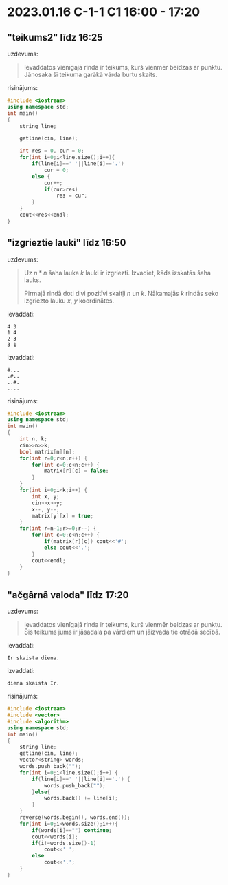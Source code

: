 # 2023.01.16 C-1-1 C1 16:00 - 17:20

## "teikums2" līdz 16:25

uzdevums:

> Ievaddatos vienīgajā rinda ir teikums, kurš vienmēr beidzas ar punktu. Jānosaka šī teikuma garākā vārda burtu skaits.

risinājums:

```cpp
#include <iostream>
using namespace std;
int main()
{
    string line;

    getline(cin, line);

    int res = 0, cur = 0;
    for(int i=0;i<line.size();i++){
        if(line[i]==' '||line[i]=='.')
            cur = 0;
        else {
            cur++;
            if(cur>res)
                res = cur;
        }
    }
    cout<<res<<endl;
}
```

## "izgrieztie lauki" līdz 16:50

uzdevums:

> Uz $n*n$ šaha lauka $k$ lauki ir izgriezti. Izvadiet, kāds izskatās šaha lauks.
> 
> Pirmajā rindā doti divi pozitīvi skaitļi $n$ un $k$. Nākamajās $k$ rindās seko izgriezto lauku $x$, $y$ koordinātes.

ievaddati:

```
4 3
1 4
2 3
3 1
```

izvaddati:

```
#...
.#..
..#.
....
```

risinājums:

```cpp
#include <iostream>
using namespace std;
int main()
{
    int n, k;
    cin>>n>>k;
    bool matrix[n][n];
    for(int r=0;r<n;r++) {
        for(int c=0;c<n;c++) {
            matrix[r][c] = false;
        }
    }
    for(int i=0;i<k;i++) {
        int x, y;
        cin>>x>>y;
        x--, y--;
        matrix[y][x] = true;
    }
    for(int r=n-1;r>=0;r--) {
        for(int c=0;c<n;c++) {
            if(matrix[r][c]) cout<<'#';
            else cout<<'.';
        }
        cout<<endl;
    }
}
```

## "ačgārnā valoda" līdz 17:20

uzdevums:

> Ievaddatos vienīgajā rinda ir teikums, kurš vienmēr beidzas ar punktu. Šis teikums jums ir jāsadala pa vārdiem un jāizvada tie otrādā secībā.

ievaddati:

```
Ir skaista diena.
```

izvaddati:

```
diena skaista Ir.
```

risinājums:

```cpp
#include <iostream>
#include <vector>
#include <algorithm>
using namespace std;
int main()
{
    string line;
    getline(cin, line);
    vector<string> words;
    words.push_back("");
    for(int i=0;i<line.size();i++) {
        if(line[i]==' '||line[i]=='.') {
            words.push_back("");
        }else{
            words.back() += line[i];
        }
    }
    reverse(words.begin(), words.end());
    for(int i=0;i<words.size();i++){
        if(words[i]=="") continue;
        cout<<words[i];
        if(i!=words.size()-1)
            cout<<' ';
        else
            cout<<'.';
    }
}
```


